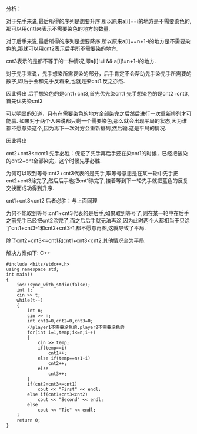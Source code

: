 分析：

对于先手来说,最后所得的序列是想要升序,所以原来a[i]==i的地方是不需要染色的,那可以用cnt1来表示不需要染色的地方的数量.

对于后手来说,最后所得的序列是想要降序,所以原来a[i]==n+1-i的地方是不需要染色的,那就可以用cnt2表示后手所不需要染的地方.

cnt3表示的是都不等于的一种情况,即a[i]!=i && a[i]!=n+1-i的地方.

对于先手来说，先手想染所需要染的部分，后手肯定不会帮助先手染先手所需要的数字,即后手会和先手反着染,也就是染cnt1.反之亦然.

因此得出
后手想染色的是cnt1+cnt3,首先优先染cnt1
先手想染色的是cnt2+cnt3,首先优先染cnt2

可以明显的知道，只有在需要染色的地方全部染完之后然后进行一次重新排列才可能赢.
如果对于两个人来说都只剩一个需要染色,那么就会出现平局的状态,因为谁都不愿意染这个,因为再下一次对方会重新排列,然后输.这是平局的情况.

因此得出

cnt2+cnt3<=cnt1 先手必胜：保证了先手再后手还在染cnt1的时候，已经把该染的cnt2+cnt全部染完，这个时候先手必胜.

为何可以取到等号:cnt2+cnt3代表的是先手,取等号意思是在某一轮中先手把cnt2+cnt3涂完了,然后后手也把cnt1涂完了,接着等到下一轮先手就把蓝色的反复交换而成功得到升序.

cnt1+cnt3<cnt2  后者必胜：与上面同理

为何不能取到等号:cnt1+cnt3代表的是后手,如果取到等号了,则在某一轮中在后手之前先手已经把cnt2涂完了,而之后后手就无法再涂,因为此时两个人都相当于只涂了cnt1+cnt3-1和cnt2+cnt3-1,都不愿意再图,这就导致了平局.

除了cnt2+cnt3<=cnt1和cnt1+cnt3<cnt2,其他情况全为平局.

解决方案如下:
C++
```
#include <bits/stdc++.h>
using namespace std;
int main()
{
    ios::sync_with_stdio(false);
    int t;
    cin >> t;
    while(t--)
    {
        int n;
        cin >> n;
        int cnt1=0,cnt2=0,cnt3=0;
        //player1不需要涂色的,player2不需要涂色的
        for(int i=1,temp;i<=n;i++)
        {
            cin >> temp;
            if(temp==i)
                cnt1++;
            else if(temp==n+1-i)
                cnt2++;
            else
                cnt3++;
        }
        if(cnt2+cnt3<=cnt1)
            cout << "First" << endl;
        else if(cnt1+cnt3<cnt2)
            cout << "Second" << endl;
        else
            cout << "Tie" << endl;
    } 
    return 0;
}
```
